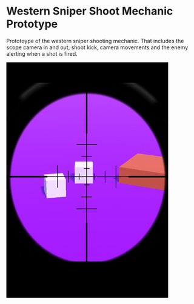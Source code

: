 # Western Sniper Shoot Mechanic Prototype
 Prototoype of the western sniper shooting mechanic. That includes the scope camera in and out, shoot kick, camera movements and the enemy alerting when a shot is fired. 
 
![Quick view](Adsız.png)

 

